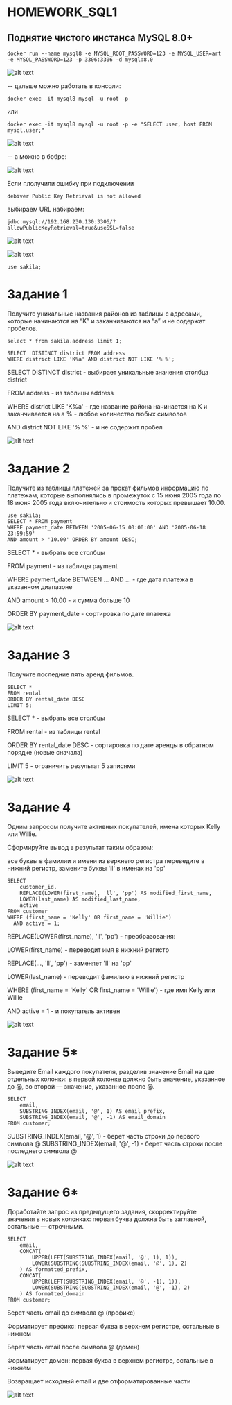 # HOMEWORK_SQL1

## Поднятие чистого инстанса MySQL 8.0+
```
docker run --name mysql8 -e MYSQL_ROOT_PASSWORD=123 -e MYSQL_USER=art -e MYSQL_PASSWORD=123 -p 3306:3306 -d mysql:8.0

```
![alt text](image.png)


-- дальше можно работать в консоли:

```
docker exec -it mysql8 mysql -u root -p
```
или 
```
docker exec -it mysql8 mysql -u root -p -e "SELECT user, host FROM mysql.user;"
```
![alt text](image-1.png)


-- а можно в бобре: 

![alt text](image-2.png)

Если плолучили ошибку при подключении 
```
debiver Public Key Retrieval is not allowed 
```
выбираем URL набираем: 
```
jdbc:mysql://192.168.230.130:3306/?allowPublicKeyRetrieval=true&useSSL=false
```
![alt text](image-3.png)

![alt text](image-4.png)



```
use sakila;

```
# Задание 1
Получите уникальные названия районов из таблицы с адресами, которые начинаются на “K” и заканчиваются на “a” и не содержат пробелов.
```
select * from sakila.address limit 1; 
```
```
SELECT 	DISTINCT district FROM address
WHERE district LIKE 'K%a' AND district NOT LIKE '% %';

```
SELECT DISTINCT district - выбирает уникальные значения столбца district

FROM address - из таблицы address

WHERE district LIKE 'K%a' - где название района начинается на K и заканчивается на a
% - любое количество любых символов

AND district NOT LIKE '% %' - и не содержит пробел

![alt text](image.png)



# Задание 2
Получите из таблицы платежей за прокат фильмов информацию по платежам, которые выполнялись в промежуток с 15 июня 2005 года по 18 июня 2005 года включительно и стоимость которых превышает 10.00.
```
use sakila;
SELECT * FROM payment 
WHERE payment_date BETWEEN '2005-06-15 00:00:00' AND '2005-06-18 23:59:59'
AND amount > '10.00' ORDER BY amount DESC;
```
SELECT * - выбрать все столбцы

FROM payment - из таблицы payment

WHERE payment_date BETWEEN ... AND ... - где дата платежа в указанном диапазоне

AND amount > 10.00 - и сумма больше 10

ORDER BY payment_date - сортировка по дате платежа


![alt text](image-1.png)
# Задание 3
Получите последние пять аренд фильмов.


```
SELECT * 
FROM rental 
ORDER BY rental_date DESC 
LIMIT 5;
```
SELECT * - выбрать все столбцы

FROM rental - из таблицы rental

ORDER BY rental_date DESC - сортировка по дате аренды в обратном порядке (новые сначала)

LIMIT 5 - ограничить результат 5 записями


![alt text](image-2.png)

# Задание 4
Одним запросом получите активных покупателей, имена которых Kelly или Willie.

Сформируйте вывод в результат таким образом:

все буквы в фамилии и имени из верхнего регистра переведите в нижний регистр,
замените буквы 'll' в именах на 'pp'

```
SELECT 
    customer_id,
    REPLACE(LOWER(first_name), 'll', 'pp') AS modified_first_name,
    LOWER(last_name) AS modified_last_name,
    active
FROM customer 
WHERE (first_name = 'Kelly' OR first_name = 'Willie')
  AND active = 1;
```

REPLACE(LOWER(first_name), 'll', 'pp') - преобразования:

LOWER(first_name) - переводит имя в нижний регистр

REPLACE(..., 'll', 'pp') - заменяет 'll' на 'pp'

LOWER(last_name) - переводит фамилию в нижний регистр

WHERE (first_name = 'Kelly' OR first_name = 'Willie') - где имя Kelly или Willie

AND active = 1 - и покупатель активен


![alt text](image-3.png)


# Задание 5*
Выведите Email каждого покупателя, разделив значение Email на две отдельных колонки: в первой колонке должно быть значение, указанное до @, во второй — значение, указанное после @.
```
SELECT 
    email,
    SUBSTRING_INDEX(email, '@', 1) AS email_prefix,
    SUBSTRING_INDEX(email, '@', -1) AS email_domain
FROM customer;
```
SUBSTRING_INDEX(email, '@', 1) - берет часть строки до первого символа @
SUBSTRING_INDEX(email, '@', -1) - берет часть строки после последнего символа @

![alt text](image-5.png)

# Задание 6*
Доработайте запрос из предыдущего задания, скорректируйте значения в новых колонках: первая буква должна быть заглавной, остальные — строчными.


```
SELECT 
    email,
    CONCAT(
        UPPER(LEFT(SUBSTRING_INDEX(email, '@', 1), 1)),
        LOWER(SUBSTRING(SUBSTRING_INDEX(email, '@', 1), 2)
    ) AS formatted_prefix,
    CONCAT(
        UPPER(LEFT(SUBSTRING_INDEX(email, '@', -1), 1)),
        LOWER(SUBSTRING(SUBSTRING_INDEX(email, '@', -1), 2)
    ) AS formatted_domain
FROM customer;

```
Берет часть email до символа @ (префикс)

Форматирует префикс: первая буква в верхнем регистре, остальные в нижнем

Берет часть email после символа @ (домен)

Форматирует домен: первая буква в верхнем регистре, остальные в нижнем

Возвращает исходный email и две отформатированные части

![alt text](image-6.png)